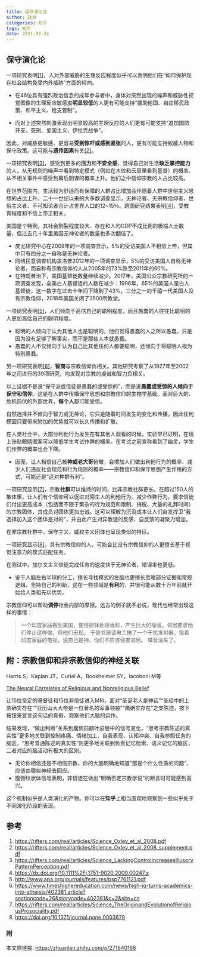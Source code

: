 ```yaml
---
title: 保守演化论
author: 赵泠
categories: 知乎
tags: 知乎
date: 2021-02-24
---
```


## 保守演化论

一项研究表明[[1]](https://rifters.com/real/articles/Science_Oxley_et_al_2008.pdf)，人对外部威胁的生理反应程度似乎可以表明他们在“如何保护现存社会结构免受内外威胁”方面的倾向。

- 在46位具有强烈政治信念的成年参与者中，身体对突然出现的噪声和威胁性视觉图像的生理反应敏感度**明显较低**的人更有可能支持“援助他国、自由移民政策、和平主义、枪支管制”。

- 而对上述突然刺激表现出明显较高的生理反应的人们更有可能支持“追加国防开支、死刑、爱国主义、伊拉克战争”。

因此，对威胁更敏感、更容易**受到惊吓或感到紧张**的人，更有可能支持权威人物和保守政策。这可能与**遗传因素**有关[[2]](https://rifters.com/real/articles/Science_Oxley_et_al_2008_supplement.pdf)。



一项研究表明[[3]](https://rifters.com/real/articles/Science_LackingControlIncreasesIllusoryPatternPerception.pdf)，感受到更多的**压力**和**不安全感**、觉得自己对生活**缺乏掌控能力**的人，从无规则的噪声中看到特定模式（例如在木纹和云层里看到基督）的概率、从不相关事件中感受到幕后阴谋的概率上升。他们之中信仰宗教的人占比较高。

在世界范围内，生活较为舒适而有保障的人群占比增加会伴随着人群中世俗主义思想的占比上升。二十一世纪以来的大多数调查显示，无神论者、无宗教信仰者、世俗主义者、不可知论者合计占世界人口的12~15％。跨国研究结果表明[[4]](https://dx.doi.org/10.1111%2Fj.1751-9020.2009.00247.x)，受教育程度和不信上帝正相关。

美国是个特例，其社会割裂程度较大、存在和人均GDP不成比例的极端人士数量，但过去几十年里美国无神论者的数量也多次翻倍了。

- 皮尤研究中心在2009年的一项调查显示，5%的受访美国人不相信上帝，但其中只有四分之一自称是无神论者。
- 网络民意调查机构盖洛普2012年的一项调查显示，5%的受访美国人自称无神论者，而自称有宗教信仰的人从2005年的73%跌至2011年的60%。
- 在特朗普治下，美国基督徒数量继续减少。2017年，美国公众宗教研究所的一项调查发现，全美白人基督徒的人数在减少：1996年，65%的美国人是白人基督徒，这一数字在过去十年间下降到了43%。三分之一的千禧一代美国人没有宗教信仰，2018年美国关闭了3500所教堂。



一项研究表明[[5]](http://www.apa.org/journals/features/psp7761121.pdf)，人们倾向于高估自己的聪明程度，而且愚蠢的人往往比聪明的人更加高估自己的聪明程度。

- 聪明的人倾向于认为其他人也是聪明的。他们觉得愚蠢的人之所以愚蠢，只是因为没有足够了解事实，而不是那些人本就愚蠢。
- 愚蠢的人不仅倾向于认为自己比其他任何人都要聪明，还倾向于将聪明人视为特别愚蠢。

另一项研究表明[[6]](https://www.timeshighereducation.com/news/high-iq-turns-academics-into-atheists/402381.article?sectioncode=26&storycode=402381&c=2&site=cn)，**智商**与宗教信仰负相关。其他研究考察了从1927年至2002年之间进行的39项研究，均发现对宗教的虔诚和智力负相关。

以上证据不是说“保守派或信徒是愚蠢的或受惊的”，而是说**愚蠢或受惊的人倾向于保守和信仰**。这是在人群中传播保守思想和宗教信仰的生物学基础。面对巨大的、危机四伏的外部世界，**每个人**都可能受惊。

自然选择并不倾向于智力或无神论，它只是随着时间发生的变化和传播，因此任何模因只要带来附加的优势就可以长久传播和扩散。

在人类社会中，大部分利他行为发生在有其他人观看的时候。实验早已证明，在墙上张贴眼睛图案可以降低学生考试作弊的概率。在考试之前宣称看到了幽灵，学生们作弊的概率也会下降。

- 因而，让人相信自己被**神或老大哥**俯瞰，会增加人们做出利他行为的概率、减少人们违反社会规范和行为规则的概率——宗教信仰和保守思想产生作用的方式，可能还是“这对种群有利”。

一项研究显示[[7]](https://rifters.com/real/articles/Science_TheOriginandEvolutionofReligiousProsociality.pdf)，宗教**社群**可以维持的时间，比非宗教社群更长。在超过150人的集体里，让人们有个信仰可以促进对陌生人的利他行为、减少作弊行为。要求信徒们付出更高成本（包括而不限于繁杂的行为规范和限制、捐税、大量的礼拜时间）的宗教团体，其成员对团体更加忠诚。这可以理解为沉没成本让人们自发捍卫“我选择加入这个团体是对的”，并由此产生对异教徒的反感、自反馈的凝聚力增加。

在非宗教社群中，保守主义、威权主义团体也呈现类似的特征。

一项研究显示[[8\]](https://doi.org/10.1371/journal.pone.0003679)，具有宗教信仰的人，可能会比没有宗教信仰的人更擅长基于视觉注意力的模式匹配任务。

在测试中，加尔文主义信徒完成任务的速度快于无神论者，错误率也更低。

- 鉴于人脑左右半球的分工，擅长寻找模式的左脑也更擅长忽略部分证据和常规逻辑、坚持自己的判断，这在一些领域是**有利**的，并很可能从数十万年前就开始给人类祖先以优势。

宗教信仰可以帮助**调停**社会内部的摩擦。远古的例子就不必说，现代也经常出现这样的事情：

> 一个印度家庭搬到美国，使用研钵处理香料，产生巨大的噪音。邻居要求他们停止这样做，但他们无视。
> 于是邻居请电工搞了一个干扰发射器，指着印度家庭的电视，说自己是神，你们不应该侵害邻居。
> 噪音消失了。

## 附：宗教信仰和非宗教信仰的神经关联

Harris S，Kaplan JT，Curiel A，Bookheimer SY，Iacoboni M等

[The Neural Correlates of Religious and Nonreligious Belief](https://link.zhihu.com/?target=https%3A//doi.org/10.1371/journal.pone.0007272)

让15位坚定的基督徒和15位非信徒进入MRI，面对“圣诞老人是神话”“圣经中的上帝确实存在”“亚历山大大帝是一位著名的军事领袖”“鹰确实存在”之类陈述，按下按钮来宣言这句话的真假，观察他们大脑的运作。

结果发现，“做出判断”关系到腹侧前额叶皮层中的信号变化，“思考宗教陈述的真实性”更多地关联到控制疼痛、情绪加工、自我表现、认知冲突、自我参照任务的脑区，“思考普通陈述的真实性”则更多地关联到负责记忆检索、语义记忆的脑区，二者对应的脑活动有极大的区别。

- 无论你相信还是不相信宗教，你的大脑明确地知道“那是个什么性质的问题”、应该由哪些神经去回应。
- 腹侧纹状体信号表明，非信徒在做出“明确否定宗教学说”的断言时可能感到高兴。

这个机制似乎是人类演化的产物。你可以在**知乎**上相当直观地观察到一些似乎处于不同演化阶段的表现。



## 参考

1. https://rifters.com/real/articles/Science_Oxley_et_al_2008.pdf
2. https://rifters.com/real/articles/Science_Oxley_et_al_2008_supplement.pdf
3. https://rifters.com/real/articles/Science_LackingControlIncreasesIllusoryPatternPerception.pdf
4. https://dx.doi.org/10.1111%2Fj.1751-9020.2009.00247.x
5. http://www.apa.org/journals/features/psp7761121.pdf
6. https://www.timeshighereducation.com/news/high-iq-turns-academics-into-atheists/402381.article?sectioncode=26&storycode=402381&c=2&site=cn
7. https://rifters.com/real/articles/Science_TheOriginandEvolutionofReligiousProsociality.pdf
8. https://doi.org/10.1371/journal.pone.0003679




### 附
本文原链接: https://zhuanlan.zhihu.com/p/271640168